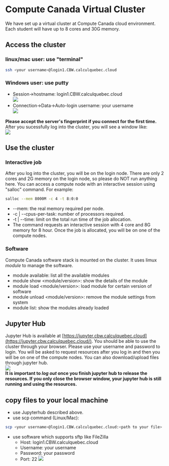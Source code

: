 # Compute Canada Virtual Cluster
We have set up a virtual cluster at Compute Canada cloud environment. Each student will have up to 8 cores and 30G memory.
## Access the cluster
### linux/mac user: use "terminal"

```bash
ssh <your username>@login1.CBW.calculquebec.cloud
```
### Windows user: use putty

- Session->hostname: login1.CBW.calculquebec.cloud</br>
![](https://github.com/bioinformatics-ca/RNAseq_2020/blob/master/putty_host.png)
- Connection->Data->Auto-login username: your username</br>
![](https://github.com/bioinformatics-ca/RNAseq_2020/blob/master/putty_user.png)

**Please accept the server's fingerprint if you connect for the first time.** After you sucessfully log into the cluster, you will see a window like:</br>
![](https://github.com/bioinformatics-ca/RNAseq_2020/blob/master/putty_login.png)

## Use the cluster

### Interactive job

After you log into the cluster, you will be on the login node. There are only 2 cores and 2G memory on the login node, so please do NOT run anything here. You can access a compute node with an interactive session using "salloc" command. For example:

```bash
salloc --mem 8000M -c 4 -t 8:0:0
```

- --mem: the real memory required per node.
- -c | --cpus-per-task: number of processors required.
- -t | --time: limit on the total run time of the job allocation.
- The command requests an interactive session with 4 core and 8G memory for 8 hour. Once the job is allocated, you will be on one of the compute nodes.

### Software

Compute Canada software stack is mounted on the cluster. It uses limux *module* to manage the software. 

- module available: list all the available modules
- module show <module/version>: show the details of the module
- module load <module/version>: load module for certain version of software
- module unload <module/version>: remove the module settings from system
- module list: show the modules already loaded

## Jupyter Hub

Jupyter Hub is available at [https://jupyter.cbw.calculquebec.cloud](https://jupyter.cbw.calculquebec.cloud/). You should be able to use the cluster through your browser. Please use your username and password to login. You will be asked to request resources after you log in and then you will be on one of the compute nodes. You can also download/upload files through jupyter hub.</br>
![](https://github.com/bioinformatics-ca/RNAseq_2020/blob/master/jupyter.png)</br>
**It is important to __*log out*__ once you finish jupyter hub to release the resources. If you only close the browser window, your jupyter hub is still running and using the resources.**

## copy files to your local machine
- use Jupyterhub described above.
- use scp command (Linux/Mac): 
```bash
scp <your username>@login1.CBW.calculquebec.cloud:<path to your file> .
```
- use software which supports sftp like FileZilla
    + Host: login1.CBW.calculquebec.cloud
    + Username: your username
    + Password: your password
    + Port: 22
![](https://github.com/bioinformatics-ca/HTseq_2020/blob/master/filezilla.png)

